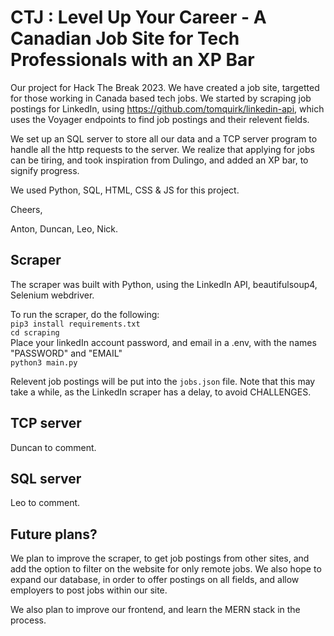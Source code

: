 # CTJ : Level Up Your Career - A Canadian Job Site for Tech Professionals with an XP Bar

Our project for Hack The Break 2023. We have created a job site, targetted for those working in Canada based tech jobs. We started by scraping job postings for LinkedIn, using https://github.com/tomquirk/linkedin-api, which uses the Voyager endpoints to find job postings and their relevent fields. 

We set up an SQL server to store all our data and a TCP server program to handle all the http requests to the server. We realize that applying for jobs can be tiring, and took inspiration from Dulingo, and added an XP bar, to signify progress. 

We used Python, SQL, HTML, CSS & JS for this project. 

Cheers,

Anton, Duncan, Leo, Nick.

## Scraper

The scraper was built with Python, using the LinkedIn API, beautifulsoup4, Selenium webdriver. 

To run the scraper, do the following:
<br/>
`pip3 install requirements.txt`
<br/>
`cd scraping`
<br/>
Place your linkedIn account password, and email in a .env, with the names "PASSWORD" and "EMAIL"
<br/>
`python3 main.py`
<br/>

Relevent job postings will be put into the `jobs.json` file. Note that this may take a while, as the LinkedIn scraper has a delay, to avoid CHALLENGES.

## TCP server

Duncan to comment. 

## SQL server

Leo to comment.

## Future plans? 

We plan to improve the scraper, to get job postings from other sites, and add the option to filter on the website for only remote jobs. We also hope to expand our database, in order to offer postings on all fields, and allow employers to post jobs within our site. 

We also plan to improve our frontend, and learn the MERN stack in the process. 